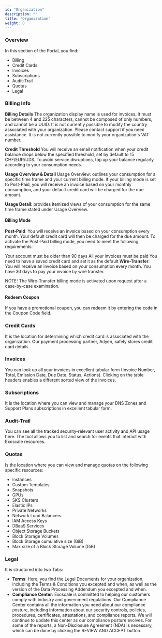 ```yaml
---
id: "Organization"
description: ""
title: "Organization"
weight: 8
---
```


### Overview

In this section of the Portal, you find:

- Billing
- Credit Cards
- Invoices
- Subscriptions
- Audit-Trail
- Quotas
- Legal

### Billing Info
**Billing Details**
The organization display name is used for invoices. It must be between 4 and 225 characters, cannot be composed of only numbers, and cannot be a UUID. It is not currently possible to modify the country associated with your organization. Please contact support if you need assistance. It is not currently possible to modify your organization's VAT number.

**Credit Threshold**
You will receive an email notification when your credit balance drops below the specified threshold, set by default to 15 CHF/EUR/UDS. To avoid service disruptions, top up your balance regularly according to your consumption needs.

**Usage Overview & Detail**
Usage Overview: outlines your consumption for a specific time frame and your current billing mode. If your billing mode is set to Post-Paid, you will receive an invoice based on your monthly consumption, and your default credit card will be charged for the due amount.

**Usage Detail**: provides itemized views of your consumption for the same time frame stated under Usage Overview.

#### Billing Mode
**Post-Paid**: You will receive an invoice based on your consumption every month. Your default credit card will then be charged for the due amount. To activate the Post-Paid billing mode, you need to meet the following requirements:

Your account must be older than 90 days
All your invoices must be paid
You need to have a saved credit card and set it as the default
**Wire-Transfer**: You will receive an invoice based on your consumption every month. You have 30 days to pay your invoice by wire transfer.

NOTE! The Wire-Transfer billing mode is activated upon request after a case-by-case examination.

#### Redeem Coupon
If you have a promotional coupon, you can redeem it by entering the code in the Coupon Code field.

### Credit Cards
It is the location for determining which credit card is associated with the organization. Our payment processing partner, Adyen, safely stores credit card details.

### Invoices
You can look up all your invoices in excellent tabular form (Invoice Number, Total, Emission Date, Due Date, Status, Actions). Clicking on the table headers enables a different sorted view of the invoices.

### Subscriptions
It is the location where you can view and manage your DNS Zones and Support Plans subscriptions in excellent tabular form.

### Audit-Trail
You can see all the tracked security-relevant user activity and API usage here. The tool allows you to list and search for events that interact with Exoscale resources.

### Quotas
Is the location where you can view and manage quotas on the following specific resources:

- Instances
- Custom Templates
- Snapshots
- GPUs
- SKS Clusters
- Elastic IPs
- Private Networks
- Network Load Balancers
- IAM Access Keys
- DBaaS Services
- Object Storage Buckets
- Block Storage Volumes
- Block Storage cumulative size (GiB)
- Max size of a Block Storage Volume (GiB)

### Legal
It is structured into two Tabs:

- **Terms**: Here, you find the Legal Documents for your organization, including the Terms & Conditions you excepted and when, as well as the version of the Data Processing Addendum you excepted and when.
- **Compliance Center**: Exoscale is committed to helping our customers comply with industry and government regulations. Our Compliance Center contains all the information you need about our compliance posture, including information about our security controls, policies, procedures, certificates, attestations, and compliance reports. We will continue to update this center as our compliance posture evolves. For some of the reports, a Non-Disclosure Agreement (NDA) is necessary, which can be done by clicking the REVIEW AND ACCEPT button.